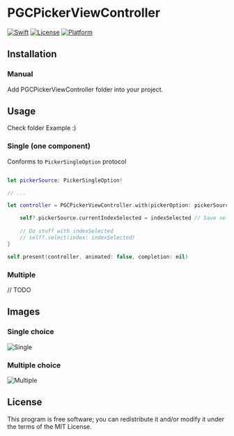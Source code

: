 # PGCPickerViewController

[![Swift](https://img.shields.io/badge/swift-5.0-orange.svg?style=flat)](https://developer.apple.com/swift/)
[![License](https://img.shields.io/badge/license-MIT-71787A.svg)](https://tldrlegal.com/license/mit-license)
[![Platform](https://img.shields.io/badge/platform-ios-lightgrey.svg)](https://developer.apple.com/ios/)

## Installation

### Manual

Add PGCPickerViewController folder into your project.

## Usage

Check folder Example :)

### Single (one component)

Conforms to `PickerSingleOption` protocol


``` Swift

let pickerSource: PickerSingleOption!

// ...

let controller = PGCPickerViewController.with(pickerOption: pickerSource) { [weak self] (indexSelected) in

    self?.pickerSource.currentIndexSelected = indexSelected // Save selection
    
    // Do stuff with indexSelected
    // self?.select(index: indexSelected)
}

self.present(controller, animated: false, completion: nil)
```

### Multiple

// TODO

## Images

### Single choice

![Single](https://github.com/aguilarpgc/PGCPickerController/blob/master/Images/simple.gif)

### Multiple choice

![Multiple](https://github.com/aguilarpgc/PGCPickerController/blob/master/Images/multiple.gif)

## License

This program is free software; you can redistribute it and/or modify it under the terms of the MIT License.
